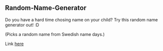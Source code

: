 ## Random-Name-Generator
Do you have a hard time chosing name on your child? 
Try this random name generator out! :D

(Picks a random name from Swedish name days.)

Link [here](https://sillen00.github.io/Random-Name-Generator/)
